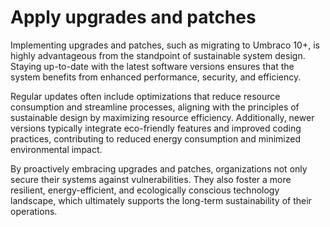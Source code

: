 # Apply upgrades and patches

Implementing upgrades and patches, such as migrating to Umbraco 10+, is highly advantageous from the standpoint of sustainable system design. Staying up-to-date with the latest software versions ensures that the system benefits from enhanced performance, security, and efficiency. 

Regular updates often include optimizations that reduce resource consumption and streamline processes, aligning with the principles of sustainable design by maximizing resource efficiency. Additionally, newer versions typically integrate eco-friendly features and improved coding practices, contributing to reduced energy consumption and minimized environmental impact. 

By proactively embracing upgrades and patches, organizations not only secure their systems against vulnerabilities. They also foster a more resilient, energy-efficient, and ecologically conscious technology landscape, which ultimately supports the long-term sustainability of their operations.
